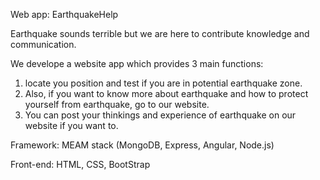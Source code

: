 Web app: EarthquakeHelp

Earthquake sounds terrible but we are here to contribute knowledge and communication.

We develope a website app which provides 3 main functions:
1. locate you position and test if you are in potential earthquake zone.
2. Also, if you want to know more about earthquake and how to protect yourself from earthquake, go to our website.
3. You can post your thinkings and experience of earthquake on our website if you want to.


Framework: MEAM stack (MongoDB, Express, Angular, Node.js)

Front-end: HTML, CSS, BootStrap
